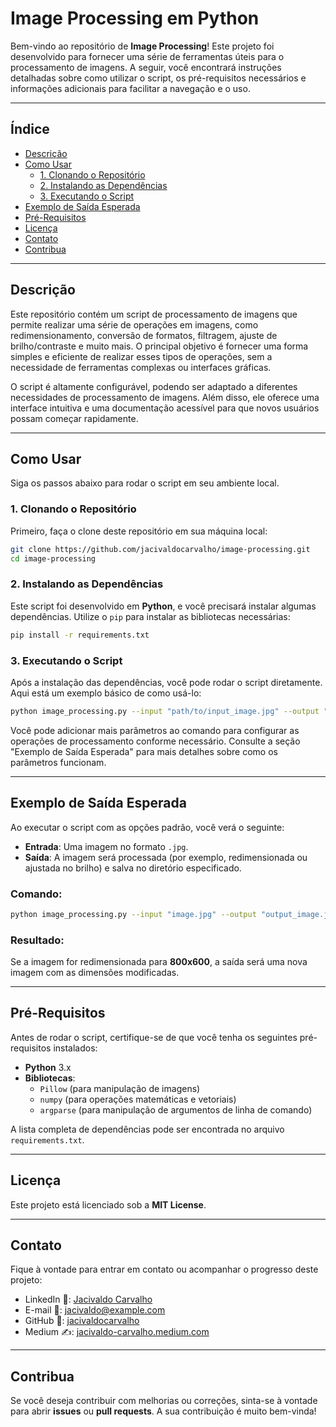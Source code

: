 # Image Processing em Python

Bem-vindo ao repositório de **Image Processing**! Este projeto foi desenvolvido para fornecer uma série de ferramentas úteis para o processamento de imagens. A seguir, você encontrará instruções detalhadas sobre como utilizar o script, os pré-requisitos necessários e informações adicionais para facilitar a navegação e o uso.

---

## Índice

- [Descrição](#descrição)
- [Como Usar](#como-usar)
  - [1. Clonando o Repositório](#1-clonando-o-repositório)
  - [2. Instalando as Dependências](#2-instalando-as-dependências)
  - [3. Executando o Script](#3-executando-o-script)
- [Exemplo de Saída Esperada](#exemplo-de-saída-esperada)
- [Pré-Requisitos](#pré-requisitos)
- [Licença](#licença)
- [Contato](#contato)
- [Contribua](#contribua)

---

## Descrição

Este repositório contém um script de processamento de imagens que permite realizar uma série de operações em imagens, como redimensionamento, conversão de formatos, filtragem, ajuste de brilho/contraste e muito mais. O principal objetivo é fornecer uma forma simples e eficiente de realizar esses tipos de operações, sem a necessidade de ferramentas complexas ou interfaces gráficas.

O script é altamente configurável, podendo ser adaptado a diferentes necessidades de processamento de imagens. Além disso, ele oferece uma interface intuitiva e uma documentação acessível para que novos usuários possam começar rapidamente.

---

## Como Usar

Siga os passos abaixo para rodar o script em seu ambiente local.

### 1. Clonando o Repositório

Primeiro, faça o clone deste repositório em sua máquina local:

```bash
git clone https://github.com/jacivaldocarvalho/image-processing.git
cd image-processing
```

### 2. Instalando as Dependências

Este script foi desenvolvido em **Python**, e você precisará instalar algumas dependências. Utilize o `pip` para instalar as bibliotecas necessárias:

```bash
pip install -r requirements.txt
```

### 3. Executando o Script

Após a instalação das dependências, você pode rodar o script diretamente. Aqui está um exemplo básico de como usá-lo:

```bash
python image_processing.py --input "path/to/input_image.jpg" --output "path/to/output_image.jpg"
```

Você pode adicionar mais parâmetros ao comando para configurar as operações de processamento conforme necessário. Consulte a seção "Exemplo de Saída Esperada" para mais detalhes sobre como os parâmetros funcionam.

---

## Exemplo de Saída Esperada

Ao executar o script com as opções padrão, você verá o seguinte:

- **Entrada**: Uma imagem no formato `.jpg`.
- **Saída**: A imagem será processada (por exemplo, redimensionada ou ajustada no brilho) e salva no diretório especificado.

### Comando:

```bash
python image_processing.py --input "image.jpg" --output "output_image.jpg" --resize 800x600
```

### Resultado:

Se a imagem for redimensionada para **800x600**, a saída será uma nova imagem com as dimensões modificadas.

---

## Pré-Requisitos

Antes de rodar o script, certifique-se de que você tenha os seguintes pré-requisitos instalados:

- **Python** 3.x
- **Bibliotecas**:
  - `Pillow` (para manipulação de imagens)
  - `numpy` (para operações matemáticas e vetoriais)
  - `argparse` (para manipulação de argumentos de linha de comando)

A lista completa de dependências pode ser encontrada no arquivo `requirements.txt`.

---

## Licença

Este projeto está licenciado sob a **MIT License**.

---

## Contato

Fique à vontade para entrar em contato ou acompanhar o progresso deste projeto:

- LinkedIn 👔: [Jacivaldo Carvalho](https://www.linkedin.com/in/jacivaldo-carvalho)
- E-mail 📧: [jacivaldo@example.com](mailto:jacivaldo@example.com)
- GitHub 🐙: [jacivaldocarvalho](https://github.com/jacivaldocarvalho)
- Medium ✍️: [jacivaldo-carvalho.medium.com](https://jacivaldo-carvalho.medium.com)

---

## Contribua

Se você deseja contribuir com melhorias ou correções, sinta-se à vontade para abrir **issues** ou **pull requests**. A sua contribuição é muito bem-vinda! 
